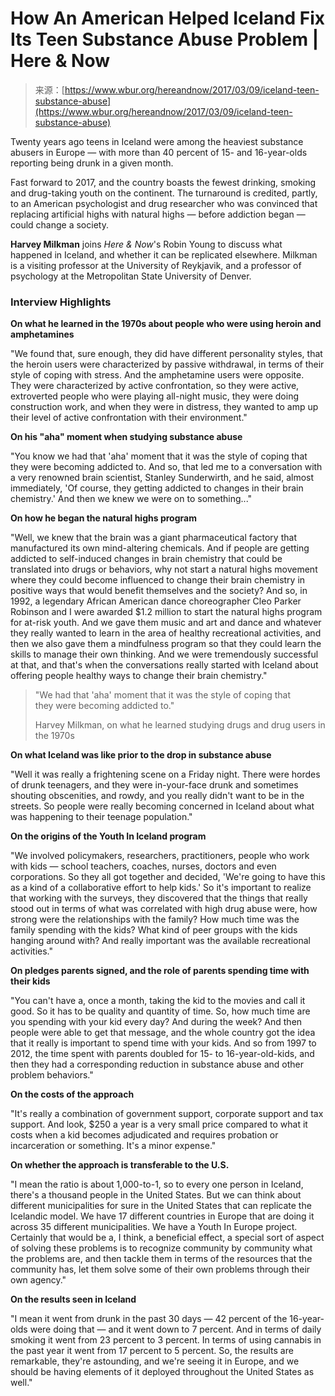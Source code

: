<!--yml
category: 未分类
date: 2024-05-27 14:58:14
-->

# How An American Helped Iceland Fix Its Teen Substance Abuse Problem | Here & Now

> 来源：[https://www.wbur.org/hereandnow/2017/03/09/iceland-teen-substance-abuse](https://www.wbur.org/hereandnow/2017/03/09/iceland-teen-substance-abuse)

Twenty years ago teens in Iceland were among the heaviest substance abusers in Europe — with more than 40 percent of 15- and 16-year-olds reporting being drunk in a given month.

Fast forward to 2017, and the country boasts the fewest drinking, smoking and drug-taking youth on the continent. The turnaround is credited, partly, to an American psychologist and drug researcher who was convinced that replacing artificial highs with natural highs — before addiction began — could change a society.

**Harvey Milkman** joins *Here & Now*'s Robin Young to discuss what happened in Iceland, and whether it can be replicated elsewhere. Milkman is a visiting professor at the University of Reykjavik, and a professor of psychology at the Metropolitan State University of Denver.

 ### Interview Highlights 

**On what he learned in the 1970s about people who were using heroin and amphetamines**

"We found that, sure enough, they did have different personality styles, that the heroin users were characterized by passive withdrawal, in terms of their style of coping with stress. And the amphetamine users were opposite. They were characterized by active confrontation, so they were active, extroverted people who were playing all-night music, they were doing construction work, and when they were in distress, they wanted to amp up their level of active confrontation with their environment."

**On his "aha" moment when studying substance abuse**

"You know we had that 'aha' moment that it was the style of coping that they were becoming addicted to. And so, that led me to a conversation with a very renowned brain scientist, Stanley Sunderwirth, and he said, almost immediately, 'Of course, they getting addicted to changes in their brain chemistry.' And then we knew we were on to something..."

**On how he began the natural highs program**

"Well, we knew that the brain was a giant pharmaceutical factory that manufactured its own mind-altering chemicals. And if people are getting addicted to self-induced changes in brain chemistry that could be translated into drugs or behaviors, why not start a natural highs movement where they could become influenced to change their brain chemistry in positive ways that would benefit themselves and the society? And so, in 1992, a legendary African American dance choreographer Cleo Parker Robinson and I were awarded $1.2 million to start the natural highs program for at-risk youth. And we gave them music and art and dance and whatever they really wanted to learn in the area of healthy recreational activities, and then we also gave them a mindfulness program so that they could learn the skills to manage their own thinking. And we were tremendously successful at that, and that's when the conversations really started with Iceland about offering people healthy ways to change their brain chemistry."

> "We had that 'aha' moment that it was the style of coping that they were becoming addicted to."
> 
> Harvey Milkman, on what he learned studying drugs and drug users in the 1970s

**On what Iceland was like prior to the drop in substance abuse**

"Well it was really a frightening scene on a Friday night. There were hordes of drunk teenagers, and they were in-your-face drunk and sometimes shouting obscenities, and rowdy, and you really didn't want to be in the streets. So people were really becoming concerned in Iceland about what was happening to their teenage population."

**On the origins of the Youth In Iceland program**

"We involved policymakers, researchers, practitioners, people who work with kids — school teachers, coaches, nurses, doctors and even corporations. So they all got together and decided, 'We're going to have this as a kind of a collaborative effort to help kids.' So it's important to realize that working with the surveys, they discovered that the things that really stood out in terms of what was correlated with high drug abuse were, how strong were the relationships with the family? How much time was the family spending with the kids? What kind of peer groups with the kids hanging around with? And really important was the available recreational activities."

**On pledges parents signed, and the role of parents spending time with their kids**

"You can't have a, once a month, taking the kid to the movies and call it good. So it has to be quality and quantity of time. So, how much time are you spending with your kid every day? And during the week? And then people were able to get that message, and the whole country got the idea that it really is important to spend time with your kids. And so from 1997 to 2012, the time spent with parents doubled for 15- to 16-year-old-kids, and then they had a corresponding reduction in substance abuse and other problem behaviors."

**On the costs of the approach**

"It's really a combination of government support, corporate support and tax support. And look, $250 a year is a very small price compared to what it costs when a kid becomes adjudicated and requires probation or incarceration or something. It's a minor expense."

**On whether the approach is transferable to the U.S.**

"I mean the ratio is about 1,000-to-1, so to every one person in Iceland, there's a thousand people in the United States. But we can think about different municipalities for sure in the United States that can replicate the Icelandic model. We have 17 different countries in Europe that are doing it across 35 different municipalities. We have a Youth In Europe project. Certainly that would be a, I think, a beneficial effect, a special sort of aspect of solving these problems is to recognize community by community what the problems are, and then tackle them in terms of the resources that the community has, let them solve some of their own problems through their own agency."

**On the results seen in Iceland**

"I mean it went from drunk in the past 30 days — 42 percent of the 16-year-olds were doing that — and it went down to 7 percent. And in terms of daily smoking it went from 23 percent to 3 percent. In terms of using cannabis in the past year it went from 17 percent to 5 percent. So, the results are remarkable, they're astounding, and we're seeing it in Europe, and we should be having elements of it deployed throughout the United States as well."